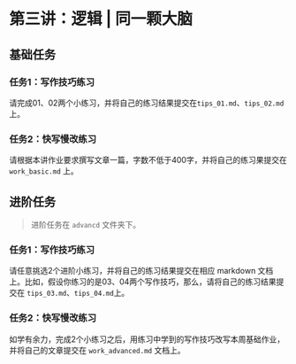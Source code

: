 # 第三讲：逻辑 | 同一颗大脑

## 基础任务

### 任务1：写作技巧练习

请完成01、02两个小练习，并将自己的练习结果提交在`tips_01.md`、`tips_02.md` 上。

### 任务2：快写慢改练习

请根据本讲作业要求撰写文章一篇，字数不低于400字，并将自己的练习果提交在 `work_basic.md` 上。

## 进阶任务

> 进阶任务在 `advancd` 文件夹下。

### 任务1：写作技巧练习

请任意挑选2个进阶小练习，并将自己的练习结果提交在相应 markdown 文档上。比如，假设你练习的是03、04两个写作技巧，那么，请将自己的练习结果提交在 `tips_03.md`、`tips_04.md`上。

### 任务2：快写慢改练习

如学有余力，完成2个小练习之后，用练习中学到的写作技巧改写本周基础作业，并将自己的文章提交在 `work_advanced.md` 文档上。
